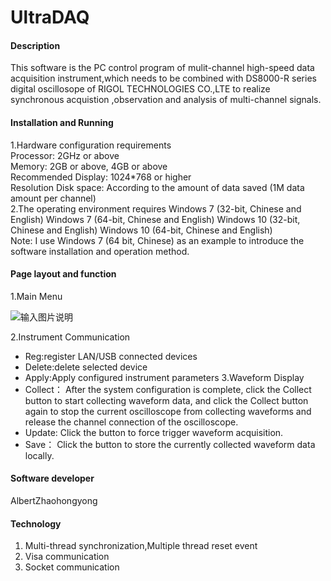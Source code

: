 # UltraDAQ

#### Description
This software is the PC control program of mulit-channel high-speed data acquisition instrument,which needs to be combined with DS8000-R series digital oscillosope of RIGOL TECHNOLOGIES CO.,LTE to realize synchronous acquistion ,observation and analysis of multi-channel signals.

#### Installation and Running
1.Hardware configuration requirements   
Processor: 2GHz or above   
Memory: 2GB or above, 4GB or above   
Recommended Display: 1024*768 or higher   
Resolution Disk space: According to the amount of data saved (1M data amount per channel)  
2.The operating environment requires Windows 7 (32-bit, Chinese and English) Windows 7 (64-bit, Chinese and English) Windows 10 (32-bit, Chinese and English) Windows 10 (64-bit, Chinese and English)    
Note: I use Windows 7 (64 bit, Chinese) as an example to introduce the software installation and operation method.

#### Page layout and function
1.Main Menu

![输入图片说明](https://images.gitee.com/uploads/images/2020/1103/194406_b4f80202_6550018.png "屏幕截图.png")  

2.Instrument Communication  
- Reg:register LAN/USB connected devices  
- Delete:delete selected device  
- Apply:Apply configured instrument parameters 
3.Waveform Display 
- Collect： After the system configuration is complete, click the Collect button to start collecting waveform data, and click the Collect button again to stop the current oscilloscope from collecting waveforms and release the channel connection of the oscilloscope.  
- Update: Click the button to force trigger waveform acquisition.  
- Save： Click the button to store the currently collected waveform data locally.  

#### Software developer

AlbertZhaohongyong

#### Technology

1.  Multi-thread synchronization,Multiple thread reset event
2.  Visa communication
3.  Socket communication
